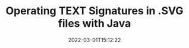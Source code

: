 ---
############################# Static ############################
layout: "auto-gen"
date: 2022-03-01T15:12:22
draft: false
otherformats: 
breadcrumb: put TEXT signature on SVG for Java

############################# Head ############################
head_title: "Adding TEXT signatures in a SVG file with Java"
head_description: "Put TEXT Signature on SVG file for Java using a few lines of code. Use the GroupDocs Document Signature API to sign dozens file formats."

############################# Header ############################
title: "Operating TEXT Signatures in .SVG files with Java"
description: "How to {{OPERATION}} TEXT Signature with a few lines of Java code"
bg_image: "https://cms.admin.containerize.com/templates/aspose/App_Themes/V3/images/bg/header1.png"
bg_overlay: false
button:
    enable: true

############################# SubMenu ############################
submenu:
    enable: true

    left:
        img_alt: "GroupDocs.Signature for Java"
        image: "https://cms.admin.containerize.com/templates/groupdocs/images/product-logos/90x90-noborder/groupdocs-signature-java.png"
        product: "GroupDocs.Signature"
        platform: "Java"



############################# About ############################
about:
    enable: true
    title: "About GroupDocs.Signature for Java API"
    content: |
        [GroupDocs.Signature for Java](https://products.groupdocs.com/signature/java/) is a advanced .NET API to electronically sign digital documents using various signature types such as text, image, barcode, QR-code, stamp, form-field and metadata. Users can load, edit, validate, save, remove, preview and search digital signatures within PDF, Microsoft Word, Excel worksheets, PowerPoint presentations, Adobe Photoshop, metafiles and image file formats, with additional support for customizing signature properties as needed.
    

overview:
    enable: true
    content: |
        Sign your SVG files with TEXT signatures using Java easily. You can use just a couple of Java code lines in any platform of your choice like - Windows, Linux, macOS.
        You can put TEXT on SVG file in a very convenient way and for free. Besides that it is possible to sign SVG files using advanced TEXT options. 
        
        There are a lot of options features to sign SVG which you may use for your purposes:

        * TEXT position on the page can be set up as absolutely as relatively;;
        * One TEXT signature may be placed on specified pages of multi-page documents;;
        * A lot of additional signature features like color, size, border etc. are available..
        
        There are also saving options for signed SVG file:

        * after signing file might be saved with other supported format;
        * furthermore file can be encrypted with password or saved to memory stream.

        Signing SVG files with TEXT provides vast amount opportunities for users. Moreover there is no need for any additional software installed - like MS Office, Open Office, Adobe Acrobat Reader etc.


############################# Steps ############################
steps:
    enable: true
    title_left: "Steps to sign SVG with TEXT in Java"
    content_left: |
        [GroupDocs.Signature for Java](https://products.groupdocs.com/signature/java/) provides ability to sign SVG documents with TEXT signatures quick and easily.
        
        * Create an instance of Signature class providing SVG file supposed to signing as path or memory stream
        * Instantiate SignOptions class and set all demanded data.
        * Invoke the Signature.Sign passing output SVG file or memory stream

    title_right: "System Requirements"
    content_right: |
        Documents signing with GroupDocs.Signature for Java can be performed in just a few simple steps. Our APIs are supported on all major platforms and operating systems. Before executing the code below, make sure you have the following prerequisites installed on your system.

        * Operating systems: Microsoft Windows, Linux, MacOS
        * Development environments: NetBeans, Intellij IDEA, Eclipse, etc.
        * Java runtime: J2SE 6.0 and above
        * Get the latest GroupDocs.Signature for Java from [Maven](https://repository.groupdocs.com/webapp/#/artifacts/browse/tree/General/repo/com/groupdocs/groupdocs-signature)
         
    code: |
        ```java    
                // Instantiate Signature for SVG file
        string filePath = "input.svg";
        // Set up output SVG file
        string outputFilePath = "input.svg";

        Signature signature = new Signature(filePath);

        //Provide sign options
        TextSignOptions options = new TextSignOptions("John Smith");

        // set signature position
        options.setLeft(50);
        options.setTop(50);

        // sign SVG document
        SignResult result = signature.sign(outputFilePath, options);

        ```

demos:
    enable: true
    title: "Signing SVG documents with TEXT Live Demo"
    content: |
       Sign SVG file with TEXT signature right now by visiting the [GroupDocs.Signature App](https://products.groupdocs.app/signature/family) website. Free online demo waiting for you.
          

more_formats:
    enable: true
    title: "Other supported TEXT signatures for Java"
    content: "You can also sign SVG with other signature types. Please see the list below."
       
       
back_to_top:
    enable: true
---